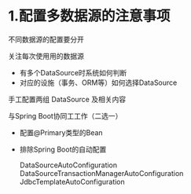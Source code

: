 # 1.配置多数据源的注意事项

不同数据源的配置要分开

关注每次使⽤用的数据源

* 有多个DataSource时系统如何判断
* 对应的设施（事务、ORM等）如何选择DataSource

手工配置两组 DataSource 及相关内容

与Spring Boot协同⼯工作（二选一）

* 配置@Primary类型的Bean

* 排除Spring Boot的自动配置

  DataSourceAutoConfiguration
  DataSourceTransactionManagerAutoConfiguration
  JdbcTemplateAutoConfiguration

